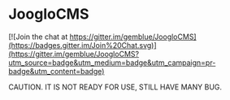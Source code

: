 JoogloCMS
=========

[![Join the chat at https://gitter.im/gemblue/JoogloCMS](https://badges.gitter.im/Join%20Chat.svg)](https://gitter.im/gemblue/JoogloCMS?utm_source=badge&utm_medium=badge&utm_campaign=pr-badge&utm_content=badge)

CAUTION. IT IS NOT READY FOR USE, STILL HAVE MANY BUG.

